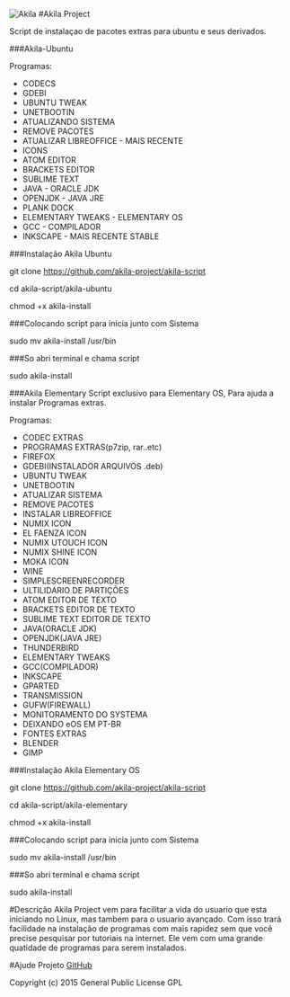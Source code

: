 ![Akila](https://cloud.githubusercontent.com/assets/9394147/11880009/6e8d9096-a4dd-11e5-991a-b83d0986d1ec.png)
#Akila Project

Script de instalaçao de pacotes extras para ubuntu e seus derivados.

###Akila-Ubuntu

Programas:

- CODECS
- GDEBI
- UBUNTU TWEAK
- UNETBOOTIN
- ATUALIZANDO SISTEMA
- REMOVE PACOTES
- ATUALIZAR LIBREOFFICE - MAIS RECENTE
- ICONS
- ATOM EDITOR
- BRACKETS EDITOR
- SUBLIME TEXT
- JAVA - ORACLE JDK
- OPENJDK - JAVA JRE
- PLANK DOCK
- ELEMENTARY TWEAKS - ELEMENTARY OS
- GCC - COMPILADOR
- INKSCAPE - MAIS RECENTE STABLE

###Instalação Akila Ubuntu

git clone https://github.com/akila-project/akila-script

cd akila-script/akila-ubuntu

chmod +x akila-install

###Colocando script para inicia junto com Sistema

sudo mv akila-install /usr/bin

###So abri terminal e chama script

sudo akila-install

###Akila Elementary
Script exclusivo para Elementary OS, Para ajuda a instalar Programas extras.

Programas:

- CODEC EXTRAS
- PROGRAMAS EXTRAS(p7zip, rar..etc)
- FIREFOX
- GDEBI(INSTALADOR ARQUIVOS .deb)
- UBUNTU TWEAK
- UNETBOOTIN
- ATUALIZAR SISTEMA
- REMOVE PACOTES
- INSTALAR LIBREOFFICE
- NUMIX ICON
- EL FAENZA ICON
- NUMIX UTOUCH ICON
- NUMIX SHINE ICON
- MOKA ICON
- WINE
- SIMPLESCREENRECORDER
- ULTILIDARIO DE PARTIÇÕES
- ATOM EDITOR DE TEXTO
- BRACKETS EDITOR DE TEXTO
- SUBLIME TEXT EDITOR DE TEXTO
- JAVA(ORACLE JDK)
- OPENJDK(JAVA JRE)
- THUNDERBIRD
- ELEMENTARY TWEAKS
- GCC(COMPILADOR)
- INKSCAPE
- GPARTED
- TRANSMISSION
- GUFW(FIREWALL)
- MONITORAMENTO DO SYSTEMA
- DEIXANDO eOS EM PT-BR
- FONTES EXTRAS
- BLENDER
- GIMP

###Instalação Akila Elementary OS

git clone https://github.com/akila-project/akila-script

cd akila-script/akila-elementary

chmod +x akila-install

###Colocando script para inicia junto com Sistema

sudo mv akila-install /usr/bin

###So abri terminal e chama script

sudo akila-install

#Descrição
Akila Project vem para facilitar a vida do usuario que esta iniciando no Linux, mas tambem para o usuario avançado. Com isso trará facilidade na instalação de programas com mais rapidez sem que você precise pesquisar por tutoriais na internet. Ele vem com uma grande quatidade de programas para serem instalados.

#Ajude Projeto
[GitHub](https://github.com/walber-silva/akila-script)

Copyright (c) 2015 General Public License GPL
